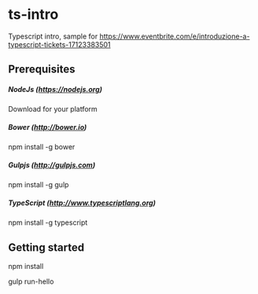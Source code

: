 # ts-intro
Typescript intro, sample for https://www.eventbrite.com/e/introduzione-a-typescript-tickets-17123383501

## Prerequisites
##### NodeJs (https://nodejs.org)
Download for your platform

##### Bower (http://bower.io)
npm install -g bower

##### Gulpjs (http://gulpjs.com)
npm install -g gulp 

##### TypeScript (http://www.typescriptlang.org)
npm install -g typescript

## Getting started
npm install

gulp run-hello
